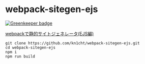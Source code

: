 # webpack-sitegen-ejs

[![Greenkeeper badge](https://badges.greenkeeper.io/kn1cht/webpack-sitegen-ejs.svg)](https://greenkeeper.io/)

[webpackで静的サイトジェネレータ(EJS編)](https://qiita.com/kn1cht/items/d3fcd3376ab3461bf05a)

```
git clone https://github.com/kn1cht/webpack-sitegen-ejs.git
cd webpack-sitegen-ejs
npm i 
npm run build
```